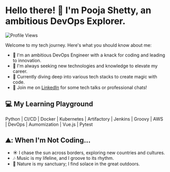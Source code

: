# Hello there! 👋 I'm Pooja Shetty, an ambitious DevOps Explorer.

![Profile Views](https://komarev.com/ghpvc/?username=poojanshetty)

Welcome to my tech journey. Here's what you should know about me:

- 🚀 I'm an ambitious DevOps Engineer with a knack for coding and leading to innovation.
- 🌱 I'm always seeking new technologies and knowledge to elevate my career.
- :seedling: Currently diving deep into various tech stacks to create magic with code.
- :tada: Join me on [LinkedIn](https://www.linkedin.com/in/pooja-shetty-027b46177) for some tech talks or professional chats!

## :computer:  My Learning Playground

Python | CI/CD | Docker | Kubernetes | Artifactory | Jenkins | Groovy | AWS | DevOps | Aumomization | Vue.js | Pytest

## ⛰️: When I'm Not Coding...

- :sunny: I chase the sun across borders, exploring new countries and cultures.
- :notes: Music is my lifeline, and I groove to its rhythm.
- :palm_tree: Nature is my sanctuary; I find solace in the great outdoors.

<!---
poojanshetty/poojanshetty is a ✨ special ✨ repository because its `README.md` (this file) appears on your GitHub profile.
You can click the Preview link to take a look at your changes.
--->

<!---
poojanshetty/poojanshetty is a ✨ special ✨ repository because its `README.md` (this file) appears on your GitHub profile.
You can click the Preview link to take a look at your changes.
--->
